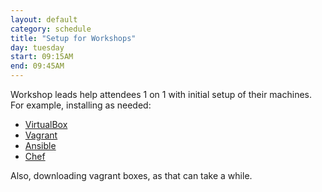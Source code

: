```yaml
---
layout: default
category: schedule
title: "Setup for Workshops"
day: tuesday
start: 09:15AM
end: 09:45AM
---
```


Workshop leads help attendees 1 on 1 with initial setup of their machines.  For example, installing as needed:

* [VirtualBox](https://www.virtualbox.org/)
* [Vagrant](https://www.vagrantup.com/)
* [Ansible](https://www.ansible.com/)
* [Chef](https://www.chef.io/)

Also, downloading vagrant boxes, as that can take a while.
